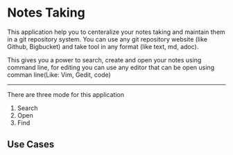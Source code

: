 # __Notes Taking__  

This application help you to centeralize your notes taking  and maintain them in a git repository system. You can use any git repository website (like Github, Bigbucket) and take tool in any format (like text, md, adoc).

This gives you a power to search, create and open your notes using command line, for editing you can use any editor that can be open using comman line(Like: Vim, Gedit, code)   


---   

There are three mode for this application 

1. Search  
2. Open  
3. Find  

## __Use Cases__   




